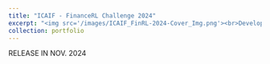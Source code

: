 ```yaml
---
title: "ICAIF - FinanceRL Challenge 2024"
excerpt: "<img src='/images/ICAIF_FinRL-2024-Cover_Img.png'><br>Developing innovative financial trading strategies using ensemble methods for cryptocurrency trading and large language model (LLM)-generated signals for stock trading, providing extensive data and resources to foster advancements in financial reinforcement learning.<br/>"
collection: portfolio
---
```


RELEASE IN NOV. 2024
